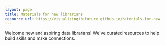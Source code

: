 ```yaml
---
layout: page
title: Materials for new librarians
resource_url: https://visualizingthefuture.github.io/Materials-for-new-librarians/
---
```


Welcome new and aspiring data librarians! We've curated resources to help build skills and make connections.
